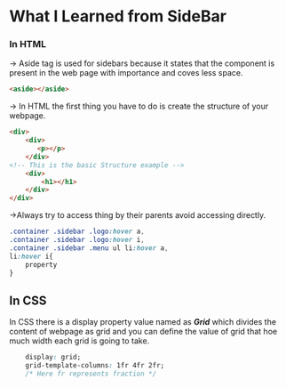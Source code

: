 # What I Learned from SideBar

### In HTML 

-> Aside tag is used for sidebars because it states that the component is present in the web page with importance and coves less space.

```html
<aside></aside>
```

-> In HTML the first thing you have to do is create the structure of your webpage.

```html
<div>
    <div>
       <p></p> 
    </div>
<!-- This is the basic Structure example -->
    <div>
        <h1></h1>
    </div>
</div>
```

->Always try to access thing by their parents avoid accessing directly.

```css
.container .sidebar .logo:hover a,
.container .sidebar .logo:hover i,
.container .sidebar .menu ul li:hover a,
li:hover i{
    property
}
```

## In CSS

In CSS there is a display property value named as ***Grid*** which divides the content of webpage as grid and you can define the value of grid that hoe much width each grid is going to take.

```css
    display: grid;
    grid-template-columns: 1fr 4fr 2fr;
    /* Here fr represents fraction */
```

